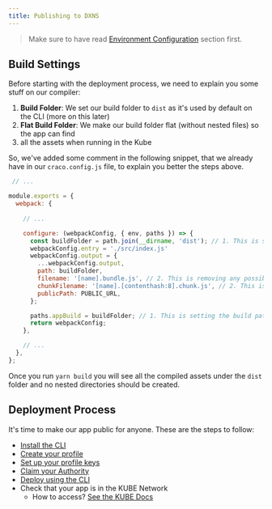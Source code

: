 ```yaml
---
title: Publishing to DXNS
---
```


> Make sure to have read [Environment Configuration](./configuration) section first.

## Build Settings

Before starting with the deployment process, we need to explain you some stuff on our compiler:

1. **Build Folder**: We set our build folder to `dist` as it's used by default on the CLI (more on this later)
2. **Flat Build Folder**: We make our build folder flat (without nested files) so the app can find 
3. all the assets when running in the Kube

So, we've added some comment in the following snippet, that we already have in our `craco.config.js` file, 
to explain you better the steps above. 

```jsx:title=<root>/craco.config.js
 // ...

module.exports = {
  webpack: {
    
    // ...

    configure: (webpackConfig, { env, paths }) => {
      const buildFolder = path.join(__dirname, 'dist'); // 1. This is setting the build folder to `dist`
      webpackConfig.entry = './src/index.js'
      webpackConfig.output = {
        ...webpackConfig.output,
        path: buildFolder,
        filename: '[name].bundle.js', // 2. This is removing any possible parent dir that webpack could add to the file
        chunkFilename: '[name].[contenthash:8].chunk.js', // 2. This is removing any possible parent dir that webpack could add to the file
        publicPath: PUBLIC_URL,
      };

      paths.appBuild = buildFolder; // 1. This is setting the build path also on craco
      return webpackConfig;
    },

    // ...
  },
};
```

Once you run `yarn build` you will see all the compiled assets under the `dist` folder 
and no nested directories should be created.

## Deployment Process

It's time to make our app public for anyone. These are the steps to follow:

- [Install the CLI](https://dxos-docs.netlify.app/cli/installation/)
- [Create your profile](https://dxos-docs.netlify.app/cli/profile-creation/)
- [Set up your profile keys](https://dxos-docs.netlify.app/cli/profile-keys-setup/)
- [Claim your Authority](https://dxos-docs.netlify.app/cli/profile-authority/)
- [Deploy using the CLI](https://dxos-docs.netlify.app/cli/cli-app/app-deployment/)
- Check that your app is in the KUBE Network
  - How to access? [See the KUBE Docs](https://dxos-docs.netlify.app/kube/console-access/)

